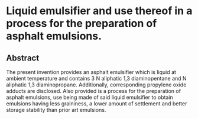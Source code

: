 # Liquid emulsifier and use thereof in a process for the preparation of asphalt emulsions.

## Abstract
The present invention provides an asphalt emulsifier which is liquid at ambient temperature and contains 3 N aliphatic 1,3 diaminopentane and N aliphatic 1,3 diaminopropane. Additionally, corresponding propylene oxide adducts are disclosed. Also provided is a process for the preparation of asphalt emulsions, use being made of said liquid emulsifier to obtain emulsions having less graininess, a lower amount of settlement and better storage stability than prior art emulsions.